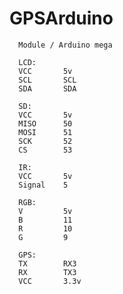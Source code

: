 # GPSArduino

      Module / Arduino mega
      
      LCD:
      VCC       5v
      SCL       SCL
      SDA       SDA
       
      SD:
      VCC       5v
      MISO      50
      MOSI      51
      SCK       52
      CS        53
       
      IR:
      VCC       5v
      Signal    5
       
      RGB:
      V         5v
      B         11
      R         10
      G         9
       
      GPS:
      TX        RX3
      RX        TX3
      VCC       3.3v
       

